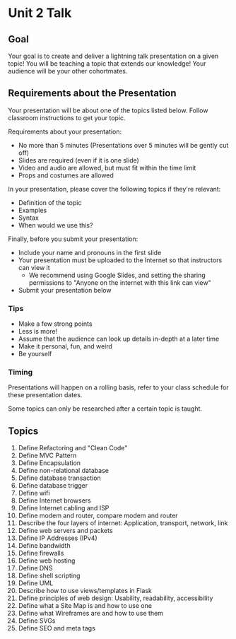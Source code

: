 # Unit 2 Talk

## Goal

Your goal is to create and deliver a lightning talk presentation on a given topic! You will be teaching a topic that extends our knowledge! Your audience will be your other cohortmates.

## Requirements about the Presentation

Your presentation will be about one of the topics listed below. Follow classroom instructions to get your topic.

Requirements about your presentation:

- No more than 5 minutes (Presentations over 5 minutes will be gently cut off)
- Slides are required (even if it is one slide)
- Video and audio are allowed, but must fit within the time limit
- Props and costumes are allowed

In your presentation, please cover the following topics if they're relevant:

- Definition of the topic
- Examples
- Syntax
- When would we use this?

Finally, before you submit your presentation:

- Include your name and pronouns in the first slide
- Your presentation must be uploaded to the Internet so that instructors can view it
  - We recommend using Google Slides, and setting the sharing permissions to "Anyone on the internet with this link can view"
- Submit your presentation below

### Tips

- Make a few strong points
- Less is more!
- Assume that the audience can look up details in-depth at a later time
- Make it personal, fun, and weird
- Be yourself

### Timing

Presentations will happen on a rolling basis, refer to your class schedule for these presentation dates.

Some topics can only be researched after a certain topic is taught.

## Topics

1. Define Refactoring and "Clean Code"
1. Define MVC Pattern
1. Define Encapsulation
1. Define non-relational database
1. Define database transaction
1. Define database trigger
1. Define wifi
1. Define Internet browsers
1. Define Internet cabling and ISP
1. Define modem and router, compare modem and router
1. Describe the four layers of internet: Application, transport, network, link
1. Define web servers and packets
1. Define IP Addresses (IPv4)
1. Define bandwidth
1. Define firewalls
1. Define web hosting
1. Define DNS
1. Define shell scripting
1. Define UML
1. Describe how to use views/templates in Flask
1. Define principles of web design: Usability, readability, accessibility
1. Define what a Site Map is and how to use one
1. Define what Wireframes are and how to use them
1. Define SVGs
1. Define SEO and meta tags
